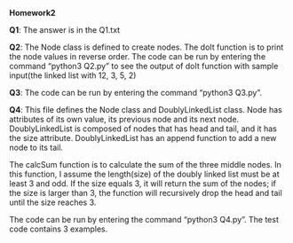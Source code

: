 **Homework2**

**Q1**: The answer is in the Q1.txt

**Q2**: The Node class is defined to create nodes. The doIt function is to print the node values in reverse order. The code can be run by entering the command “python3 Q2.py” to see the output of doIt function with sample input(the linked list with 12, 3, 5, 2) 

**Q3**: The code can be run by entering the command “python3 Q3.py”.

**Q4**: This file defines the Node class and DoublyLinkedList class. Node has attributes of its own value, its previous node and its next node. DoublyLinkedList is composed of nodes that has head and tail, and it has the size attribute. DoublyLinkedList has an append function to add a new node to its tail.

The calcSum function is to calculate the sum of the three middle nodes. In this function, I assume the length(size) of the doubly linked list must be at least 3 and odd. If the size equals 3, it will return the sum of the nodes; if the size is larger than 3, the function will recursively drop the head and tail until the size reaches 3.

The code can be run by entering the command “python3 Q4.py”. The test code contains 3 examples.